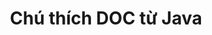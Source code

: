 ---
############################# Static ############################
layout: "auto-gen-annotation"

############################# Head ############################
head_title: "API chú thích Java DOC Chú thích trong C#"
head_description: "API Java để tạo và Chú thích các loại chú thích phổ biến từ DOC, hình ảnh, bản vẽ và định dạng tệp tài liệu."

############################# Header ############################
title: "Chú thích DOC từ Java"
description: ""
bg_image: "https://cms.admin.containerize.com/templates/aspose/App_Themes/V3/images/bg/header1.png"
bg_overlay: false
button:
    enable: true
    icon: "fas fa-arrow-down"
    label: "Tải xuống bản dùng thử miễn phí"
    link: "https://downloads.groupdocs.com/annotation/java"

############################# About ############################
about:
    enable: true
    title: "Giới thiệu về GroupDocs.Annotation cho Java API"
    content: |
        GroupDocs.Annotation for Java API là thư viện cho phép bạn thêm chú thích vào PDF, Word và các tài liệu khác trên Mac, Windows hoặc Ubuntu. [GroupDocs.Annotation for Java](/annotation/java) là API Java gốc để quản lý chú thích với sự hỗ trợ toàn diện để tạo, thêm, chỉnh sửa, xóa, trích xuất và xuất chú thích từ hình ảnh và nhiều tài liệu khác. Bạn có thể xem danh sách đầy đủ các định dạng tài liệu được hỗ trợ trên [trang] này(https://docs.groupdocs.com/annotation/java/supported-document-formats/).
        Thư viện này cho phép bạn làm việc không chỉ với tài liệu DOC mà còn với nhiều loại tài liệu khác như Word, Excel, PowerPoint, email Outlook, Visio, Adobe, OpenDocument, OpenOffice, Photoshop, AutoCad và nhiều loại khác.
        API GroupDocs.Annotation cho Java cho phép bạn tạo và thêm ghi chú mới, chỉnh sửa chú thích, trích xuất nhận xét, chú thích và xóa chúng khỏi tài liệu. Thư viện hỗ trợ 13 loại chú thích khác nhau, bao gồm Văn bản, Đa tuyến, Vùng, Gạch chân, Điểm, Hình mờ, Mũi tên, Hình elip, Thay thế văn bản, Khoảng cách, Trường văn bản, Biên tập tài nguyên trong tài liệu PDF, HTML, Microsoft Word, bảng tính, sơ đồ, bản trình bày, bản vẽ, hình ảnh và nhiều định dạng tập tin khác.
        Ví dụ (vui lòng xem bên dưới) minh họa cách làm việc với tài liệu DOC, trong ví dụ này, bạn có thể thấy các bước chính về cách làm việc với GroupDocs. Chú thích: Thiết lập giấy phép, mở tài liệu bạn muốn làm việc, tạo một chú thích, thêm các đối tượng dữ liệu để đặt thuộc tính chú thích theo yêu cầu của bạn và lưu kết quả vào nơi cần thiết. Ngoài ra, bạn có thể xem chi tiết hơn về các tính năng được hỗ trợ trên [trang] github của chúng tôi(https://github.com/groupdocs-annotation/GroupDocs.Annotation-for-Java) hoặc trong sản phẩm của chúng tôi [tài liệu](https: //docs.groupdocs.com/annotation/java/getting-started/).

############################# Steps ############################
howTo_Add:
steps_Add:
    enable: true
    title_left: "Các bước để thêm chú thích vào DOC trong Java"
    content_left: |
        [GroupDocs.Annotation](/annotation/java/) giúp các nhà phát triển Java dễ dàng thêm các loại chú thích khác nhau vào các tệp DOC trong bất kỳ ứng dụng dựa trên Java nào bằng cách triển khai một vài bước đơn giản.
        *   Tạo các đối tượng Trả lời với nhận xét và ngày tháng.
        *   Tạo đối tượng AreaAnnotation, đặt tùy chọn khu vực và thêm câu trả lời.
        *   Tạo đối tượng Annotator và thêm chú thích khu vực.
        *   Lưu tập tin đầu ra.
    title_right: "yêu cầu hệ thống"
    content_right: |
        API GroupDocs.Annotation cho Java được hỗ trợ trên tất cả các nền tảng và hệ điều hành chính. Trước khi thực thi mã bên dưới, vui lòng đảm bảo rằng bạn đã cài đặt các điều kiện tiên quyết sau trên hệ thống của mình.
        *   Hệ điều hành: Microsoft Windows, Linux, MacOS
        *   Môi trường phát triển: NetBeans, Intellij IDEA, Eclipse, v.v.
        *   Môi trường thời gian chạy Java: Java 7 (1.7) trở lên
        *   Tải phiên bản mới nhất của GroupDocs.Annotation cho Java từ [Kho lưu trữ tạo phẩm của GroupDocs](https://repository.groupdocs.com/webapp/#/artifacts/browse/tree/General/repo/com/groupdocs/groupdocs-annotation)

############################# Preview ############################
preview_Add:
    enable: true
    title: Xem trước chú thích và mẫu mã
    content: |
        ![Annotation preview image](https://docs.groupdocs.com/annotation/java/images/add-area-annotation.png)
    code: |
        ```java
        // Create an instance of Reply class and add comments
        Reply firstReply = new Reply();
        firstReply.setComment("First comment");
        firstReply.setRepliedOn(Calendar.getInstance().getTime());
        
        Reply secondReply = new Reply();
        secondReply.setComment("Second comment");
        secondReply.setRepliedOn(Calendar.getInstance().getTime());
        
        List<Reply> replies = new ArrayList<Reply>();
        replies.add(firstReply);
        replies.add(secondReply);
        
        // Create an instance of AreaAnnotation class and set options
        AreaAnnotation area = new AreaAnnotation();
        area.setBackgroundColor(65535);
        area.setBox(new Rectangle(100, 100, 100, 100));
        area.setCreatedOn(Calendar.getInstance().getTime());
        area.setMessage("This is area annotation");
        area.setOpacity(0.7);
        area.setPageNumber(0);
        area.setPenColor(65535);
        area.setPenStyle(PenStyle.Dot);
        area.setPenWidth((byte) 3);
        area.setReplies(replies);
        
        // Create an instance of Annotator class
        Annotator annotator = new Annotator("input.bmp");
        
        // Add annotation
        annotator.add(area);
        
        // Save to file
        annotator.save("output.bmp");
        annotator.dispose();
        ```

############################# Steps ############################
howTo_Remove:
steps_Remove:
    enable: true
    title_left: "Các bước để xóa chú thích khỏi DOC trong Java"
    content_left: |
        [GroupDocs.Annotation](/annotation/java/) giúp các nhà phát triển Java dễ dàng xóa các chi tiết chú thích khỏi các tệp DOC trong bất kỳ ứng dụng dựa trên Java nào bằng cách triển khai một vài bước đơn giản.
        *   Tạo các đối tượng Trả lời với nhận xét và ngày tháng.
        *   Khởi tạo đối tượng SaveOptions và đặt AnnotationTypes = AnnotationType.None.
        *   Gọi phương thức lưu với đường dẫn hoặc luồng tài liệu kết quả và đối tượng SaveOptions.

############################# Preview ############################
preview_Remove:
    enable: true
    code: |
        ```java
        // Create an instance of Annotator class 
        Annotator annotator = new Annotator("C://input.bmp");

        // Remove annotation by set type None 
        SaveOptions saveOptions = new SaveOptions();
        saveOptions.setAnnotationTypes(AnnotationType.None);

        // Save annotation to output file
        annotator.save("C://output.bmp", saveOptions);
        annotator.dispose();
        ```

############################# Steps ############################
howTo_Edit:
steps_Edit:
    enable: true
    title_left: "Các bước để chỉnh sửa chú thích từ DOC trong Java"
    content_left: |
        [GroupDocs.Annotation](/annotation/java/) giúp các nhà phát triển Java dễ dàng cập nhật các thuộc tính chú thích khác nhau từ các tệp DOC trong bất kỳ ứng dụng dựa trên Java nào bằng cách triển khai một vài bước đơn giản.
        *   Khởi tạo đối tượng Chú thích với đường dẫn hoặc luồng tài liệu đầu vào với LoadOptions được khởi tạo với ImportAnnotations = true.
        *   Tạo một số triển khai AnnotationBase và đặt Id của chú thích đã tồn tại (nếu không tìm thấy chú thích với Id đó, sẽ không có gì thay đổi) hoặc danh sách đường dẫn của chú thích (tất cả chú thích hiện có sẽ bị xóa).
        *   Gọi phương thức cập nhật của đối tượng Annotator với các chú thích đã truyền.
        *   Gọi phương thức lưu với đường dẫn hoặc luồng tài liệu kết quả và đối tượng SaveOptions.

############################# Preview ############################
preview_Edit:
    enable: true
    code: |
        ```java
        String outputPath = "UpdateAnnotation.bmp";

        // Create an instance of Annotator class
        Annotator annotator = new Annotator("input.bmp");
        
        // Create an instance of Reply class for first example and add comments
        Reply reply1 = new Reply();
        reply1.setComment("Original first comment");
        reply1.setRepliedOn(Calendar.getInstance().getTime());
        
        Reply reply2 = new Reply();
        reply2.setComment("Original second comment");
        reply2.setRepliedOn(Calendar.getInstance().getTime());
        
        java.util.List replies = new ArrayList();
        replies.add(reply1);
        replies.add(reply2);
        
        // Create an instance of AreaAnnotation class and set options
        AreaAnnotation original = new AreaAnnotation();
        original.setId(1);
        original.setBackgroundColor(65535);
        original.setBox(new Rectangle(100, 100, 100, 100));
        original.setCreatedOn(Calendar.getInstance().getTime());
        original.setMessage("This is original annotation");
        original.setReplies(replies);
        
        // Add original annotation
        annotator.add(original);
        annotator.save(outputPath);
        annotator.dispose();
        
        LoadOptions loadOptions = new LoadOptions();
        
        // Open annotated document
        Annotator annotator1 = new Annotator(outputPath, loadOptions);
        
        // Create an instance of Reply class for update first example
        Reply reply3 = new Reply();
        reply3.setComment("Updated first comment");
        reply3.setRepliedOn(Calendar.getInstance().getTime());
        
        Reply reply4 = new Reply();
        reply4.setComment("Updated second comment");
        reply4.setRepliedOn(Calendar.getInstance().getTime());
        
        java.util.List replies1 = new ArrayList();
        replies1.add(reply3);
        replies1.add(reply4);

        // Suggest we want change some properties of existed annotation
        AreaAnnotation updated = new AreaAnnotation();
        updated.setId(1);
        updated.setBackgroundColor(255);
        updated.setBox(new Rectangle(0, 0, 50, 200));
        updated.setCreatedOn(Calendar.getInstance().getTime());
        updated.setMessage("This is updated annotation");
        updated.setReplies(replies1);
        
        // Update and save annotation
        annotator1.update(updated);
        annotator1.save(outputPath);
        annotator1.dispose();
        ```

############################# Steps ############################
howTo_Extract:
steps_Extract:
    enable: true
    title_left: "Các bước để trích xuất chú thích từ DOC trong Java"
    content_left: |
        [GroupDocs.Annotation](/annotation/java/) giúp các nhà phát triển Java dễ dàng chú thích tài liệu và trích xuất thông tin chú thích từ các tệp DOC trong bất kỳ ứng dụng dựa trên Java nào bằng cách triển khai một vài bước đơn giản.
        *   Tạo các đối tượng Trả lời với nhận xét và ngày tháng.
        *   Khởi tạo đối tượng LoadOptions và gọi SetImportAnnotations với đối số đúng.
        *   Định nghĩa biến với kiểu List.
        *   Gọi phương thức get và trả về kết quả cho biến trên.

############################# Preview ############################
preview_Extract:
    enable: true
    code: |
        ```java
        // For using this example input file ("annotated.bmp") must be with annotations
        LoadOptions loadOptions = new LoadOptions();
        
        // Create an instance of Annotator class and get annotations
        final Annotator annotator = new Annotator("annotated.bmp", loadOptions);
        List annotations = annotator.get();
        ```

############################# Demos ############################
demos:
    enable: true
    title: "Bản demo trực tiếp để thêm, xóa, chỉnh sửa, trích xuất chú thích vào tài liệu và hình ảnh"
    content: |
        Thêm, xóa, chỉnh sửa và trích xuất chú thích vào tệp DOC ngay bây giờ bằng cách truy cập trang web [GroupDocs.Annotation Live Demos](https://products.groupdocs.app/annotation/family). Bản demo trực tiếp có những lợi ích sau

############################# About Formats ############################
about_formats:
    enable: true
    format:
        # format loop
        - icon: "far fa-file-doc"
          title: "Giới thiệu về định dạng tệp DOC"
          content: |
            Các tệp có phần mở rộng .doc đại diện cho các tài liệu được tạo bởi Microsoft Word hoặc các tài liệu xử lý văn bản khác ở định dạng tệp nhị phân. Phần mở rộng ban đầu được sử dụng cho tài liệu văn bản thuần túy trên một số hệ điều hành khác nhau. Nó có thể chứa một số loại dữ liệu khác nhau như hình ảnh, được định dạng cũng như văn bản thuần túy, đồ thị, biểu đồ, đối tượng được nhúng, liên kết, trang, định dạng trang, cài đặt in và nhiều thứ khác. Định dạng này phổ biến cho tất cả các loại tài liệu do có nhiều tùy chọn mà nó cung cấp cho người dùng để viết hướng dẫn sử dụng, đề xuất, thông số kỹ thuật, sơ yếu lý lịch, bài báo hoặc bất kỳ tài liệu tương tự nào. Phiên bản cập nhật của DOC là DOCX dựa trên Office OpenXML có thông số kỹ thuật sẵn có công khai.

          link: "https://docs.fileformat.com/image/doc/"

############################# More Formats ############################
more_formats:
    enable: true
    title: "Làm việc với các định dạng tài liệu phổ biến khác"
    content: |
        Cập nhật thuộc tính chú thích từ một số định dạng tệp phổ biến như được nêu bên dưới.
    format:
        # format loop
        - name: "Annotate PDF document"
          link: "https://products.groupdocs.com/annotation/java/pdf/"
          description: "Adobe Portable Document Format"

        # format loop
        - name: "Annotate DOC document"
          link: "https://products.groupdocs.com/annotation/java/doc/"
          description: "Microsoft Word Document"

        # format loop
        - name: "Annotate DOCM document"
          link: "https://products.groupdocs.com/annotation/java/docm/"
          description: "Microsoft Word Macro-Enabled Document"

        # format loop
        - name: "Annotate DOCX document"
          link: "https://products.groupdocs.com/annotation/java/docx/"
          description: "Microsoft Word Open XML Document"

        # format loop
        - name: "Annotate DOT document"
          link: "https://products.groupdocs.com/annotation/java/dot/"
          description: "Microsoft Word Document Template"

        # format loop
        - name: "Annotate DOTX document"
          link: "https://products.groupdocs.com/annotation/java/dotx/"
          description: "Word Open XML Document Template"

        # format loop
        - name: "Annotate RTF document"
          link: "https://products.groupdocs.com/annotation/java/rtf/"
          description: "Rich Text Document"

        # format loop
        - name: "Annotate ODT document"
          link: "https://products.groupdocs.com/annotation/java/odt/"
          description: "Open Document Text"

        # format loop
        - name: "Annotate XLS document"
          link: "https://products.groupdocs.com/annotation/java/xls/"
          description: "Microsoft Excel Binary File Format"

        # format loop
        - name: "Annotate XLSX document"
          link: "https://products.groupdocs.com/annotation/java/xlsx/"
          description: "Microsoft Excel Open XML Spreadsheet"

        # format loop
        - name: "Annotate XLSM document"
          link: "https://products.groupdocs.com/annotation/java/xlsm/"
          description: "Microsoft Excel Macro-Enabled Spreadsheet"

        # format loop
        - name: "Annotate XLSB document"
          link: "https://products.groupdocs.com/annotation/java/xlsb/"
          description: "Microsoft Excel Binary Worksheet"

        # format loop
        - name: "Annotate ODS document"
          link: "https://products.groupdocs.com/annotation/java/ods/"
          description: "Open Document Spreadsheet"

        # format loop
        - name: "Annotate PPT document"
          link: "https://products.groupdocs.com/annotation/java/ppt/"
          description: "PowerPoint Presentation"

        # format loop
        - name: "Annotate PPTX document"
          link: "https://products.groupdocs.com/annotation/java/pptx/"
          description: "PowerPoint Open XML Presentation"

        # format loop
        - name: "Annotate PPSX document"
          link: "https://products.groupdocs.com/annotation/java/ppsx/"
          description: "PowerPoint Open XML Slide Show"

        # format loop
        - name: "Annotate POTM document"
          link: "https://products.groupdocs.com/annotation/java/potm/"
          description: "Microsoft PowerPoint Template"

        # format loop
        - name: "Annotate PPTM document"
          link: "https://products.groupdocs.com/annotation/java/pptm/"
          description: "Microsoft PowerPoint Presentation"

        # format loop
        - name: "Annotate PPS document"
          link: "https://products.groupdocs.com/annotation/java/pps/"
          description: "Microsoft PowerPoint 97-2003 Slide Show"

        # format loop
        - name: "Annotate ODP document"
          link: "https://products.groupdocs.com/annotation/java/odp/"
          description: "OpenDocument Presentation"

        # format loop
        - name: "Annotate HTML document"
          link: "https://products.groupdocs.com/annotation/java/html/"
          description: "HyperText Markup Language"

        # format loop
        - name: "Annotate TIFF document"
          link: "https://products.groupdocs.com/annotation/java/tiff/"
          description: "Tagged Image File Format"

        # format loop
        - name: "Annotate JPEG document"
          link: "https://products.groupdocs.com/annotation/java/jpeg/"
          description: "JPEG Image"

        # format loop
        - name: "Annotate PNG document"
          link: "https://products.groupdocs.com/annotation/java/png/"
          description: "Portable Network Graphic"

        # format loop
        - name: "Annotate EML document"
          link: "https://products.groupdocs.com/annotation/java/eml/"
          description: "E-mail Message"

        # format loop
        - name: "Annotate MSG document"
          link: "https://products.groupdocs.com/annotation/java/msg/"
          description: "Microsoft Outlook E-mail Message"

        # format loop
        - name: "Annotate VSD document"
          link: "https://products.groupdocs.com/annotation/java/vsd/"
          description: "Microsoft Visio 2003-2010 Drawing"

        # format loop
        - name: "Annotate VSDX document"
          link: "https://products.groupdocs.com/annotation/java/vsdx/"
          description: "Microsoft Visio Drawing"

        # format loop
        - name: "Annotate VSS document"
          link: "https://products.groupdocs.com/annotation/java/vss/"
          description: "Microsoft Visio 2003-2010 Stencil"

        # format loop
        - name: "Annotate VST document"
          link: "https://products.groupdocs.com/annotation/java/vst/"
          description: "Microsoft Visio 2013 Stencil"

        # format loop
        - name: "Annotate DWG document"
          link: "https://products.groupdocs.com/annotation/java/dwg/"
          description: "Autodesk Design Data Formats"

        # format loop
        - name: "Annotate DXF document"
          link: "https://products.groupdocs.com/annotation/java/dxf/"
          description: "AutoCAD Drawing Interchange"

        # format loop
        - name: "Annotate DCM document"
          link: "https://products.groupdocs.com/annotation/java/dcm/"
          description: "Digital Imaging and Communications in Medicine"

        # format loop
        - name: "Annotate WMF document"
          link: "https://products.groupdocs.com/annotation/java/wmf/"
          description: "Windows Metafile"

        # format loop
        - name: "Annotate EMF document"
          link: "https://products.groupdocs.com/annotation/java/emf/"
          description: "Enhanced Metafile Format"


############################# Back to top ###############################
back_to_top:
    enable: true
---